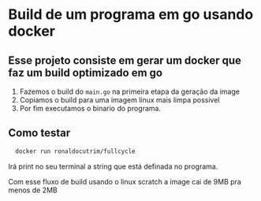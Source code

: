 # Build de um programa em go usando docker

## Esse projeto consiste em gerar um docker que faz um build optimizado em go

1. Fazemos o build do `main.go` na primeira etapa da geração da image
2. Copiamos o build para uma imagem linux mais limpa possivel
3. Por fim executamos o binario do programa.

## Como testar

```bash 
  docker run ronaldocutrim/fullcycle
```

Irá print no seu terminal a string que está definada no programa.

Com esse fluxo de build usando o linux scratch a image cai de 9MB pra menos de 2MB